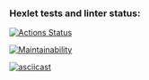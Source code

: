 ### Hexlet tests and linter status:
[![Actions Status](https://github.com/mishablokhin/python-project-49/actions/workflows/hexlet-check.yml/badge.svg)](https://github.com/mishablokhin/python-project-49/actions)

[![Maintainability](https://api.codeclimate.com/v1/badges/c106a2f3749f6b9153b9/maintainability)](https://codeclimate.com/github/mishablokhin/python-project-49/maintainability)

[![asciicast](https://asciinema.org/a/mXTH0pF3IYMauUxhcijz0sPax.svg)](https://asciinema.org/a/mXTH0pF3IYMauUxhcijz0sPax)
